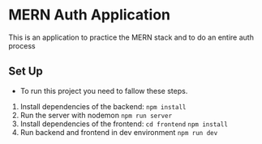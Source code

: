 # MERN Auth Application

This is an application to practice the MERN stack and to do an entire auth process

## Set Up

- To run this project you need to fallow these steps.

1. Install dependencies of the backend:
   `npm install`
2. Run the server with nodemon
   `npm run server`
3. Install dependencies of the frontend:
   `cd frontend`
   `npm install`
4. Run backend and frontend in dev environment
   `npm run dev`

